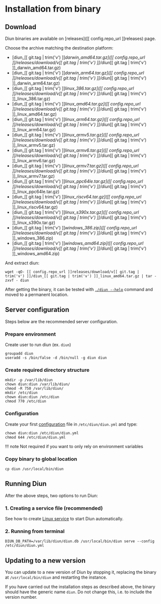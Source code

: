 # Installation from binary

## Download

Diun binaries are available on [releases]([[ config.repo_url ]]releases) page.

Choose the archive matching the destination platform:

* [diun_[[ git.tag | trim('v') ]]_darwin_amd64.tar.gz]([[ config.repo_url ]]/releases/download/v[[ git.tag | trim('v') ]]/diun_[[ git.tag | trim('v') ]]_darwin_amd64.tar.gz)
* [diun_[[ git.tag | trim('v') ]]_darwin_arm64.tar.gz]([[ config.repo_url ]]/releases/download/v[[ git.tag | trim('v') ]]/diun_[[ git.tag | trim('v') ]]_darwin_arm64.tar.gz)
* [diun_[[ git.tag | trim('v') ]]_linux_386.tar.gz]([[ config.repo_url ]]/releases/download/v[[ git.tag | trim('v') ]]/diun_[[ git.tag | trim('v') ]]_linux_386.tar.gz)
* [diun_[[ git.tag | trim('v') ]]_linux_amd64.tar.gz]([[ config.repo_url ]]/releases/download/v[[ git.tag | trim('v') ]]/diun_[[ git.tag | trim('v') ]]_linux_amd64.tar.gz)
* [diun_[[ git.tag | trim('v') ]]_linux_arm64.tar.gz]([[ config.repo_url ]]/releases/download/v[[ git.tag | trim('v') ]]/diun_[[ git.tag | trim('v') ]]_linux_arm64.tar.gz)
* [diun_[[ git.tag | trim('v') ]]_linux_armv5.tar.gz]([[ config.repo_url ]]/releases/download/v[[ git.tag | trim('v') ]]/diun_[[ git.tag | trim('v') ]]_linux_armv5.tar.gz)
* [diun_[[ git.tag | trim('v') ]]_linux_armv6.tar.gz]([[ config.repo_url ]]/releases/download/v[[ git.tag | trim('v') ]]/diun_[[ git.tag | trim('v') ]]_linux_armv6.tar.gz)
* [diun_[[ git.tag | trim('v') ]]_linux_armv7.tar.gz]([[ config.repo_url ]]/releases/download/v[[ git.tag | trim('v') ]]/diun_[[ git.tag | trim('v') ]]_linux_armv7.tar.gz)
* [diun_[[ git.tag | trim('v') ]]_linux_ppc64le.tar.gz]([[ config.repo_url ]]/releases/download/v[[ git.tag | trim('v') ]]/diun_[[ git.tag | trim('v') ]]_linux_ppc64le.tar.gz)
* [diun_[[ git.tag | trim('v') ]]_linux_riscv64.tar.gz]([[ config.repo_url ]]/releases/download/v[[ git.tag | trim('v') ]]/diun_[[ git.tag | trim('v') ]]_linux_riscv64.tar.gz)
* [diun_[[ git.tag | trim('v') ]]_linux_s390x.tar.gz]([[ config.repo_url ]]/releases/download/v[[ git.tag | trim('v') ]]/diun_[[ git.tag | trim('v') ]]_linux_s390x.tar.gz)
* [diun_[[ git.tag | trim('v') ]]_windows_386.zip]([[ config.repo_url ]]/releases/download/v[[ git.tag | trim('v') ]]/diun_[[ git.tag | trim('v') ]]_windows_386.zip)
* [diun_[[ git.tag | trim('v') ]]_windows_amd64.zip]([[ config.repo_url ]]/releases/download/v[[ git.tag | trim('v') ]]/diun_[[ git.tag | trim('v') ]]_windows_amd64.zip)

And extract diun:

```shell
wget -qO- [[ config.repo_url ]]releases/download/v[[ git.tag | trim('v') ]]/diun_[[ git.tag | trim('v') ]]_linux_amd64.tar.gz | tar -zxvf - diun
```

After getting the binary, it can be tested with [`./diun --help`](../usage/command-line.md#global-options) command
and moved to a permanent location.

## Server configuration

Steps below are the recommended server configuration.

### Prepare environment

Create user to run diun (ex. `diun`)

```shell
groupadd diun
useradd -s /bin/false -d /bin/null -g diun diun
```

### Create required directory structure

```shell
mkdir -p /var/lib/diun
chown diun:diun /var/lib/diun/
chmod -R 750 /var/lib/diun/
mkdir /etc/diun
chown diun:diun /etc/diun
chmod 770 /etc/diun
```

### Configuration

Create your first [configuration](../config/index.md) file in `/etc/diun/diun.yml` and type:

```shell
chown diun:diun /etc/diun/diun.yml
chmod 644 /etc/diun/diun.yml
```

!!! note
    Not required if you want to only rely on environment variables

### Copy binary to global location

```shell
cp diun /usr/local/bin/diun
```

## Running Diun

After the above steps, two options to run Diun:

### 1. Creating a service file (recommended)

See how to create [Linux service](linux-service.md) to start Diun automatically.

### 2. Running from terminal

```shell
DIUN_DB_PATH=/var/lib/diun/diun.db /usr/local/bin/diun serve --config /etc/diun/diun.yml
```

## Updating to a new version

You can update to a new version of Diun by stopping it, replacing the binary at `/usr/local/bin/diun` and restarting
the instance.

If you have carried out the installation steps as described above, the binary should have the generic name `diun`. Do
not change this, i.e. to include the version number.
